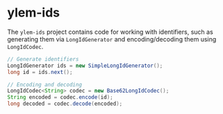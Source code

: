 # ylem-ids

The `ylem-ids` project contains code for working with identifiers, such
as generating them via `LongIdGenerator` and encoding/decoding them using
`LongIdCodec`.

```java
// Generate identifiers
LongIdGenerator ids = new SimpleLongIdGenerator();
long id = ids.next();

// Encoding and decoding
LongIdCodec<String> codec = new Base62LongIdCodec();
String encoded = codec.encode(id);
long decoded = codec.decode(encoded);
```
